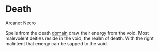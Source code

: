 ---
---

# Death

Arcane: Necro

Spells from the death [domain](!Domain%20Index.md) draw their energy from the void. Most malevolent deities reside in the void, the realm of death. With the right malintent that energy can be sapped to the void.
